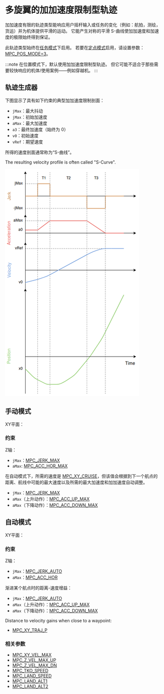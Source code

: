 # 多旋翼的加加速度限制型轨迹

加加速度有限的轨迹类型能响应用户摇杆输入或任务的变化（例如：航拍，测绘，货运）并为机体提供平滑的运动。 它能产生对称的平滑 S-曲线使加加速度和加速度的极限始终得到保证。

此轨迹类型始终在[任务模式](../flight_modes/mission.md)下启用。 若要在[定点模式](../flight_modes/position_mc.md)启用，请设置参数：[MPC_POS_MODE=3](../advanced_config/parameter_reference.md#MPC_POS_MODE)。

:::note
在位置模式下，默认使用加加速度限制型轨迹。 但它可能不适合于那些需要较快响应的机体/使用案例——例如穿越机。
:::

## 轨迹生成器

下图显示了具有如下约束的典型加加速度限制剖面：

- `jMax`：最大抖动
- `jMax`：初始加速度 
- `aMax`：最大加速度
- `a3`：最终加速度（始终为 0）
- `v0`：初始速度
- `vRef`：期望速度

所得的速度剖面通常称为“S-曲线”。

The resulting velocity profile is often called "S-Curve".

![Jerk-limited trajectory](../../assets/config/mc/jerk_limited_trajectory_1d.png)

## 手动模式

XY平面：

### 约束

Z轴：

- `jMax`：[MPC_JERK_MAX](../advanced_config/parameter_reference.md#MPC_JERK_MAX)
- `aMax`: [MPC_ACC_HOR_MAX](../advanced_config/parameter_reference.md#MPC_ACC_HOR_MAX)

在自动模式下，所需的速度是 [MPC_XY_CRUISE](../advanced_config/parameter_reference.md#MPC_XY_CRUISE)，但该值会根据到下一个航点的距离、航线中可能的最大速度以及所需的最大加速度和加加速度自动调整。

- `jMax`：[MPC_JERK_MAX](../advanced_config/parameter_reference.md#MPC_JERK_MAX)
- `aMax`（上升动作）：[MPC_ACC_UP_MAX](../advanced_config/parameter_reference.md#MPC_ACC_UP_MAX)
- `aMax`（下降动作）：[MPC_ACC_DOWN_MAX](../advanced_config/parameter_reference.md#MPC_ACC_DOWN_MAX)

## 自动模式

XY平面：

### 约束

Z轴：

- `jMax`：[MPC_JERK_AUTO](../advanced_config/parameter_reference.md#MPC_JERK_AUTO)
- `aMax`：[MPC_ACC_HOR](../advanced_config/parameter_reference.md#MPC_ACC_HOR)

渐进某个航点时的距离-速度增益：

- `jMax`：[MPC_JERK_AUTO](../advanced_config/parameter_reference.md#MPC_JERK_AUTO)
- `aMax`（上升动作）：[MPC_ACC_UP_MAX](../advanced_config/parameter_reference.md#MPC_ACC_UP_MAX)
- `aMax`（下降动作）：[MPC_ACC_DOWN_MAX](../advanced_config/parameter_reference.md#MPC_ACC_DOWN_MAX)

Distance to velocity gains when close to a waypoint:

- [MPC_XY_TRAJ_P](../advanced_config/parameter_reference.md#MPC_XY_TRAJ_P)

### 相关参数

- [MPC_XY_VEL_MAX](../advanced_config/parameter_reference.md#MPC_XY_VEL_MAX)
- [MPC_Z_VEL_MAX_UP](../advanced_config/parameter_reference.md#MPC_Z_VEL_MAX_UP)
- [MPC_Z_VEL_MAX_DN](../advanced_config/parameter_reference.md#MPC_Z_VEL_MAX_DN)
- [MPC_TKO_SPEED](../advanced_config/parameter_reference.md#MPC_TKO_SPEED)
- [MPC_LAND_SPEED](../advanced_config/parameter_reference.md#MPC_LAND_SPEED)
- [MPC_LAND_ALT1](../advanced_config/parameter_reference.md#MPC_LAND_ALT1)
- [MPC_LAND_ALT2](../advanced_config/parameter_reference.md#MPC_LAND_ALT2)